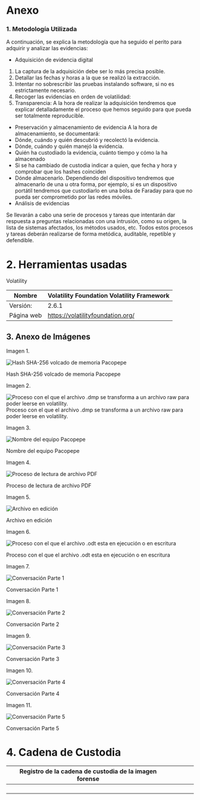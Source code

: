# Anexo

### 1. Metodología Utilizada

A continuación, se explica la metodología que ha seguido el perito para adquirir y analizar
las evidencias:

- Adquisición de evidencia digital
1. La captura de la adquisición debe ser lo más precisa posible.
2. Detallar las fechas y horas a la que se realizó la extracción.
3. Intentar no sobrescribir las pruebas instalando software, si no es estrictamente
necesario.
4. Recoger las evidencias en orden de volatilidad:
5. Transparencia: A la hora de realizar la adquisición tendremos que explicar
detalladamente el proceso que hemos seguido para que pueda ser totalmente
reproducible.
- Preservación y almacenamiento de evidencia
A la hora de almacenamiento, se documentará:
- Dónde, cuándo y quién descubrió y recolectó la evidencia.
-  Dónde, cuándo y quién manejó la evidencia.
-  Quién ha custodiado la evidencia, cuánto tiempo y cómo la ha almacenado
-  Si se ha cambiado de custodia indicar a quien, que fecha y hora y comprobar que los
hashes coinciden
-  Dónde almacenarlo. Dependiendo del dispositivo tendremos que almacenarlo de una
u otra forma, por ejemplo, si es un dispositivo portátil tendremos que custodiarlo en
una bolsa de Faraday para que no pueda ser comprometido por las redes móviles.
- Análisis de evidencias

Se llevarán a cabo una serie de procesos y tareas que intentarán dar respuesta a preguntas
relacionadas con una intrusión, como su origen, la lista de sistemas afectados, los métodos
usados, etc. Todos estos procesos y tareas deberán realizarse de forma metódica,
auditable, repetible y defendible.

# 2. Herramientas usadas

Volatility 

| Nombre | Volatility Foundation Volatility Framework |
| --- | --- |
| Versión: | 2.6.1 |
| Página web | https://volatilityfoundation.org/ |

## 3. Anexo de Imágenes

Imagen 1.

![Hash SHA-256 volcado de memoria Pacopepe](https://github.com/IES-Rafael-Alberti/23-24-G1-Ciberseguridad/blob/main/Analisis%20Forense/Proyecto%204%3A%20Bomb%20Threat/Informe%20Técnico%20proyecto%204%20f4cc1c561991422cbb5b7277c5568eb1/Untitled.png)

Hash SHA-256 volcado de memoria Pacopepe

Imagen 2.

![Proceso con el que el archivo .dmp se transforma a un archivo raw para poder leerse en volatility.](https://github.com/IES-Rafael-Alberti/23-24-G1-Ciberseguridad/blob/main/Analisis%20Forense/Proyecto%204%3A%20Bomb%20Threat/Informe%20Técnico%20proyecto%204%20f4cc1c561991422cbb5b7277c5568eb1/Untitled%201.png)  
Proceso con el que el archivo .dmp se transforma a un archivo raw para poder leerse en volatility.

Imagen 3.

![Nombre del equipo Pacopepe](https://github.com/IES-Rafael-Alberti/23-24-G1-Ciberseguridad/blob/main/Analisis%20Forense/Proyecto%204%3A%20Bomb%20Threat/Informe%20Técnico%20proyecto%204%20f4cc1c561991422cbb5b7277c5568eb1/Untitled%202.png)

Nombre del equipo Pacopepe

Imagen 4.

![Proceso de lectura de archivo PDF](https://github.com/IES-Rafael-Alberti/23-24-G1-Ciberseguridad/blob/main/Analisis%20Forense/Proyecto%204%3A%20Bomb%20Threat/Informe%20Técnico%20proyecto%204%20f4cc1c561991422cbb5b7277c5568eb1/Untitled%203.png)

Proceso de lectura de archivo PDF

Imagen 5.

![Archivo en edición](https://github.com/IES-Rafael-Alberti/23-24-G1-Ciberseguridad/blob/main/Analisis%20Forense/Proyecto%204%3A%20Bomb%20Threat/Informe%20Técnico%20proyecto%204%20f4cc1c561991422cbb5b7277c5568eb1/Untitled%204.png)

Archivo en edición

Imagen 6.

![Proceso con el que el archivo .odt esta en ejecución o en escritura](https://github.com/IES-Rafael-Alberti/23-24-G1-Ciberseguridad/blob/main/Analisis%20Forense/Proyecto%204%3A%20Bomb%20Threat/Informe%20Técnico%20proyecto%204%20f4cc1c561991422cbb5b7277c5568eb1/Untitled%205.png)

Proceso con el que el archivo .odt esta en ejecución o en escritura

Imagen 7.

![Conversación Parte 1](https://github.com/IES-Rafael-Alberti/23-24-G1-Ciberseguridad/blob/main/Analisis%20Forense/Proyecto%204%3A%20Bomb%20Threat/Informe%20Técnico%20proyecto%204%20f4cc1c561991422cbb5b7277c5568eb1/Untitled%206.png)

Conversación Parte 1

Imagen 8.

![Conversación Parte 2](https://github.com/IES-Rafael-Alberti/23-24-G1-Ciberseguridad/blob/main/Analisis%20Forense/Proyecto%204%3A%20Bomb%20Threat/Informe%20Técnico%20proyecto%204%20f4cc1c561991422cbb5b7277c5568eb1/Untitled%207.png)

Conversación Parte 2

Imagen 9.

![Conversación Parte 3](https://prod-files-secure.s3.us-west-2.amazonaws.com/a9ae4c88-2fb7-4fba-8f91-189f36219734/b78e8e09-7d8e-422c-9978-a5eb6ea54dc0/4.png)

Conversación Parte 3

Imagen 10.

![Conversación Parte 4](https://prod-files-secure.s3.us-west-2.amazonaws.com/a9ae4c88-2fb7-4fba-8f91-189f36219734/ccccf03e-b2c9-4b95-85d8-b7fcd3b18033/Untitled.png)

Conversación Parte 4

Imagen 11.

![Conversación Parte 5](https://prod-files-secure.s3.us-west-2.amazonaws.com/a9ae4c88-2fb7-4fba-8f91-189f36219734/6ba09d85-adec-4ee8-b5ad-4c3d535b7254/6.png)

Conversación Parte 5

# 4. Cadena de Custodia

| Registro de la cadena de custodia de la imagen forense |  |  |  |  |
| --- | --- | --- | --- | --- |
|  |  |  |  |  |
|  |  |  |  |  |
|  |  |  |  |  |
|  |  |  |  |  |
